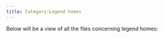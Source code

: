 ```yaml
---
title: Category:Legend homes
---
```


Below will be a view of all the files concerning legend homes: